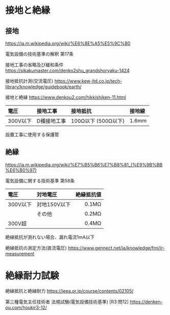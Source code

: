 # 接地と絶縁
## 接地
https://ja.m.wikipedia.org/wiki/%E6%8E%A5%E5%9C%B0

電気設備の技術基準の解釈
第17条

接地工事の省略及び緩和条件
https://sikakumaster.com/denko2shu_grandshoryaku-1424

接地抵抗計測(交流電圧)
https://www.kew-ltd.co.jp/tech-library/knowledge/guidebook/earth/

接地と絶縁
https://www.denkou2.com/hikkishiken-11.html

|電圧|接地工事|接地抵抗|接地線|
|:--|:--|:--|:--|
|300V以下|D種接地工事|100Ω以下 (500Ω以下)|1.6mm|

設置工事に使用する保護管


## 絶縁
https://ja.m.wikipedia.org/wiki/%E7%B5%B6%E7%B8%81_(%E9%9B%BB%E6%B0%97)

電気設備に関する技術基準
第58条

|電圧|対地電圧|絶縁抵抗値|
|:--|:--|--:|
|300V以下|対地150V以下|0.1MΩ|
||その他|0.2MΩ|
|300V超||0.4MΩ|

絶縁抵抗が測れない場合、漏れ電流1mA以下

絶縁抵抗の測定方法(直流電圧)
https://www.gennect.net/ja/knowledge/fmi/ir-measurement


# 絶縁耐力試験

絶縁抵抗と絶縁耐力
https://jeea.or.jp/course/contents/02105/

第三種電気主任技術者 法規試験(電気設備技術基準)
[R3:問12]
https://denken-ou.com/houkir3-12/



